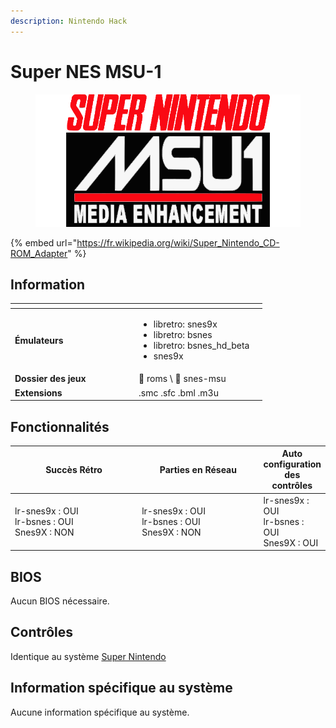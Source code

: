 ```yaml
---
description: Nintendo Hack
---
```


# Super NES MSU-1

<div align="left">

<figure><picture><source srcset="https://raw.githubusercontent.com/fabricecaruso/es-theme-carbon/91d85c7849cc550b0cac4e75cb8e0923d3b61b5e/art/logos/snes-msu-w.svg" media="(prefers-color-scheme: dark)"><img src="https://raw.githubusercontent.com/fabricecaruso/es-theme-carbon/91d85c7849cc550b0cac4e75cb8e0923d3b61b5e/art/logos/snes-msu.svg" alt=""></picture><figcaption></figcaption></figure>

</div>

{% embed url="https://fr.wikipedia.org/wiki/Super_Nintendo_CD-ROM_Adapter" %}

## Information

<table data-header-hidden><thead><tr><th width="184"></th><th></th><th data-hidden></th></tr></thead><tbody><tr><td><strong>Émulateurs</strong></td><td><ul><li>libretro: snes9x</li><li>libretro: bsnes</li><li>libretro: bsnes_hd_beta</li><li>snes9x</li></ul></td><td></td></tr><tr><td><strong>Dossier des jeux</strong></td><td><span data-gb-custom-inline data-tag="emoji" data-code="1f4c1">📁</span> roms \ <span data-gb-custom-inline data-tag="emoji" data-code="1f4c2">📂</span> snes-msu</td><td></td></tr><tr><td><strong>Extensions</strong></td><td>.smc .sfc .bml .m3u</td><td></td></tr></tbody></table>

## Fonctionnalités

<table><thead><tr><th width="256">Succès Rétro</th><th width="243">Parties en Réseau</th><th>Auto configuration des contrôles</th></tr></thead><tbody><tr><td>lr-snes9x : OUI<br>lr-bsnes : OUI<br>Snes9X : NON</td><td>lr-snes9x : OUI<br>lr-bsnes : OUI<br>Snes9X : NON</td><td>lr-snes9x : OUI<br>lr-bsnes : OUI<br>Snes9X : OUI</td></tr></tbody></table>

## BIOS

Aucun BIOS nécessaire.

## Contrôles

Identique au système [Super Nintendo](super-nintendo-entertainment-system-super-famicom.md#controls)

## Information spécifique au système

Aucune information spécifique au système.
